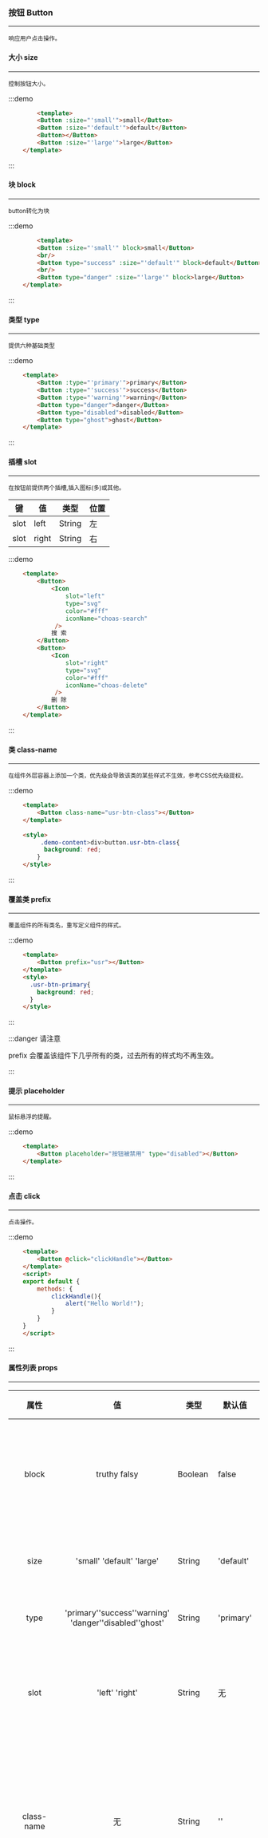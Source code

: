 ### 按钮 Button
---
  <small>
    响应用户点击操作。
  </small>

#### 大小 size
---
  <small>
    控制按钮大小。
  </small>

:::demo
```html
        <template>
        <Button :size="'small'">small</Button>
        <Button :size="'default'">default</Button>
        <Button></Button>
        <Button :size="'large'">large</Button>
    </template>
```
:::

#### 块 block
---
  <small>
    button转化为块
  </small>

:::demo
```html
        <template>
        <Button :size="'small'" block>small</Button>
        <br/>
        <Button type="success" :size="'default'" block>default</Button>
        <br/>
        <Button type="danger" :size="'large'" block>large</Button>
    </template> 
```
:::

#### 类型 type 
---
  <small>
    提供六种基础类型
  </small>

:::demo
```html
    <template>
        <Button :type="'primary'">primary</Button>
        <Button :type="'success'">success</Button>
        <Button :type="'warning'">warning</Button>
        <Button type="danger">danger</Button>
        <Button type="disabled">disabled</Button>
        <Button type="ghost">ghost</Button>
    </template> 
```
:::

#### 插槽 slot
---
  <small>
    在按钮前提供两个插槽,插入图标(多)或其他。
  </small>

  |键|值|类型|位置|
  |-|-|-|-|
  | slot|left|String|左|
  | slot|right|String|右|

:::demo
```html
    <template>
        <Button>
            <Icon
                slot="left"
                type="svg"
                color="#fff"
                iconName="choas-search"
             />
            搜 索
        </Button>
        <Button>
            <Icon
                slot="right"
                type="svg"
                color="#fff"
                iconName="choas-delete"
             />
            删 除
        </Button>
    </template>
```
:::

#### 类 class-name
---
  <small>
    在组件外层容器上添加一个类，优先级会导致该类的某些样式不生效，参考CSS优先级提权。
  </small>

:::demo
```html
    <template>
        <Button class-name="usr-btn-class"></Button>
    </template>
    
    <style>
         .demo-content>div>button.usr-btn-class{
          background: red;
        }
    </style>
```
:::

#### 覆盖类 prefix
---
  <small>
    覆盖组件的所有类名，重写定义组件的样式。
  </small>

:::demo
```html
    <template>
        <Button prefix="usr"></Button>
    </template>
    <style>
      .usr-btn-primary{
        background: red;
      }
    </style>
```
:::

:::danger  请注意
  <p>
    prefix 会覆盖该组件下几乎所有的类，过去所有的样式均不再生效。
  </p>   
:::

#### 提示 placeholder
---
  <small>
    鼠标悬浮的提醒。
  </small>

:::demo
```html
    <template>
        <Button placeholder="按钮被禁用" type="disabled"></Button>
    </template>
```
:::

#### 点击 click
---
  <small>
    点击操作。
  </small>

:::demo
```html
    <template>
        <Button @click="clickHandle"></Button>
    </template>
    <script>
    export default {
        methods: {
            clickHandle(){
                alert("Hello World!");
            }
        }
    }
    </script>
```
:::

#### 属性列表 props
---
  |属性|值|类型|默认值|说明|
  |:-:|:---:|---|---|:---|
  |block|truthy falsy|Boolean|false|是否将按钮转化为块|
  |size|'small' 'default' 'large'| String | 'default'|按钮内边距|
  |type|'primary''success''warning'<br/>'danger''disabled''ghost'| String| 'primary'|按钮样式|
  |slot|'left' 'right'| String | 无 |插入左/右图标插槽|
  |class-name|无|String|''|组件最外层添加一个新的类名|
  |prefix|无|String|无|是否在该组件所有类前加前缀|
  |placeholder|无|String|无|提供一个悬停时的说明文字|
  |click|()=>{}|Function|无|点击|

#### 问答 QAQ
---
  <small>
    <ul>
      <li><b>Q:</b> 圆形图标？</li>
      <li><b>A:</b> 暂未提供圆形图标。</li>
    </ul>
  </small>

#### 归类 Answer
---
  <small>
    <ul>
      <li><b>Q:</b></li>
    </ul>
  </small>
